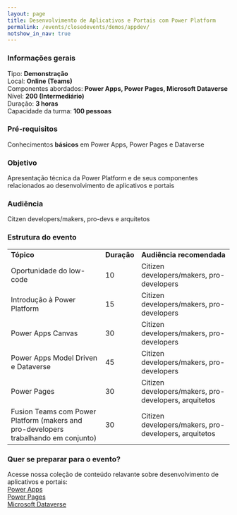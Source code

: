 ```yaml
---
layout: page
title: Desenvolvimento de Aplicativos e Portais com Power Platform
permalink: /events/closedevents/demos/appdev/
notshow_in_nav: true
---
```


### Informações gerais

Tipo: **Demonstração**  
Local: **Online (Teams)**  
Componentes abordados: **Power Apps, Power Pages, Microsoft Dataverse**  
Nível: **200 (Intermediário)**  
Duração: **3 horas**  
Capacidade da turma: **100 pessoas**  

### Pré-requisitos

Conhecimentos **básicos** em Power Apps, Power Pages e Dataverse

### Objetivo

Apresentação técnica da Power Platform e de seus componentes relacionados ao desenvolvimento de aplicativos e portais

### Audiência

Citzen developers/makers, pro-devs e arquitetos

### Estrutura do evento

<table class="tablewborders">
<tbody align="left">
  <tr>
    <td><b>Tópico</b></td>
    <td><b>Duração</b></td>
    <td><b>Audiência recomendada</b></td>
  </tr>
  <tr>
    <td>Oportunidade do low-code</td>
    <td>10</td>
    <td>Citizen developers/makers, pro-developers</td>
  </tr>
  <tr>
    <td>Introdução à Power Platform</td>
    <td>15</td>
    <td>Citizen developers/makers, pro-developers</td>
  </tr>
  <tr>
    <td>Power Apps Canvas</td>
    <td>30</td>
    <td>Citizen developers/makers, pro-developers</td>
  </tr>
  <tr>
    <td>Power Apps Model Driven e Dataverse</td>
    <td>45</td>
    <td>Citizen developers/makers, pro-developers</td>
  </tr>
  <tr>
    <td>Power Pages</td>
    <td>30</td>
    <td>Citizen developers/makers, pro-developers, arquitetos</td>
  </tr>  
  <tr>
    <td>Fusion Teams com Power Platform (makers and pro-developers trabalhando em conjunto)</td>
    <td>30</td>
    <td>Citizen developers/makers, pro-developers, arquitetos</td>
  </tr>  
</tbody>
</table>

### Quer se preparar para o evento?

Acesse nossa coleção de conteúdo relavante sobre desenvolvimento de aplicativos e portais:  
[Power Apps](../../../getready/powerapps)  
[Power Pages](../../../getready/powerpages)  
[Microsoft Dataverse](../../../getready/dataverse)

